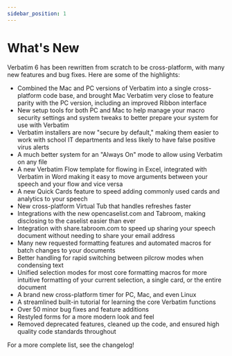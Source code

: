 ```yaml
---
sidebar_position: 1
---
```


# What's New

Verbatim 6 has been rewritten from scratch to be cross-platform, with many new features and bug fixes. Here are some of the highlights:

* Combined the Mac and PC versions of Verbatim into a single cross-platform code base, and brought Mac Verbatim very close to feature parity with the PC version, including an improved Ribbon interface
* New setup tools for both PC and Mac to help manage your macro security settings and system tweaks to better prepare your system for use with Verbatim
* Verbatim installers are now "secure by default," making them easier to work with school IT departments and less likely to have false positive virus alerts
* A much better system for an "Always On" mode to allow using Verbatim on any file
* A new Verbatim Flow template for flowing in Excel, integrated with Verbatim in Word making it easy to move arguments between your speech and your flow and vice versa
* A new Quick Cards feature to speed adding commonly used cards and analytics to your speech
* New cross-platform Virtual Tub that handles refreshes faster
* Integrations with the new opencaselist.com and Tabroom, making disclosing to the caselist easier than ever
* Integration with share.tabroom.com to speed up sharing your speech document without needing to share your email address
* Many new requested formatting features and automated macros for batch changes to your documents
* Better handling for rapid switching between pilcrow modes when condensing text
* Unified selection modes for most core formatting macros for more intuitive formatting of your current selection, a single card, or the entire document
* A brand new cross-platform timer for PC, Mac, and even Linux
* A streamlined built-in tutorial for learning the core Verbatim functions
* Over 50 minor bug fixes and feature additions
* Restyled forms for a more modern look and feel
* Removed deprecated features, cleaned up the code, and ensured high quality code standards throughout

For a more complete list, see the changelog!
